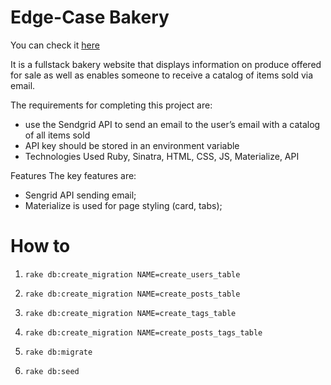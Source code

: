 # Edge-Case Bakery

You can check it [here](https://radiant-tundra-38379.herokuapp.com/)

It is a fullstack bakery website that displays information on produce offered for sale as well as enables someone to receive a catalog of items sold via email.

The requirements for completing this project are:

* use the Sendgrid API to send an email to the user’s email with a catalog of all items sold
* API key should be stored in an environment variable
* Technologies Used Ruby, Sinatra, HTML, CSS, JS, Materialize, API

Features The key features are:

* Sengrid API sending email;
* Materialize is used for page styling (card, tabs);

# How to

1. `rake db:create_migration NAME=create_users_table`

1. `rake db:create_migration NAME=create_posts_table`

1. `rake db:create_migration NAME=create_tags_table`

1. `rake db:create_migration NAME=create_posts_tags_table`

1. `rake db:migrate`

1. `rake db:seed`